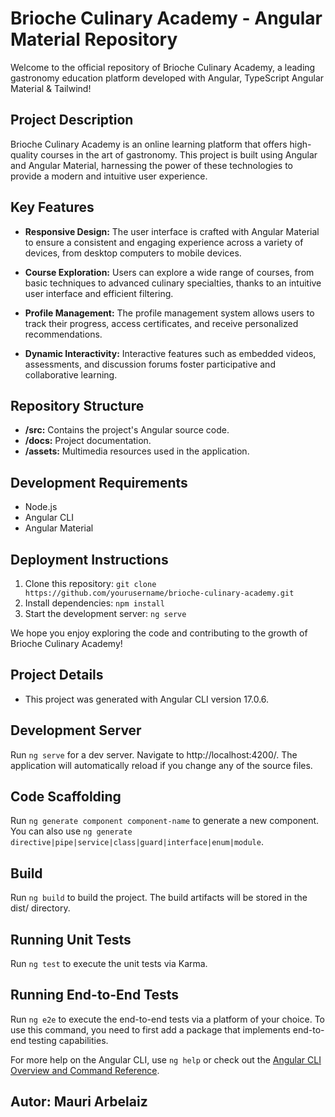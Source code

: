 # Brioche Culinary Academy - Angular Material Repository

Welcome to the official repository of Brioche Culinary Academy, a leading gastronomy education platform developed with Angular, TypeScript Angular Material & Tailwind!

## Project Description

Brioche Culinary Academy is an online learning platform that offers high-quality courses in the art of gastronomy. This project is built using Angular and Angular Material, harnessing the power of these technologies to provide a modern and intuitive user experience.

## Key Features

- **Responsive Design:** The user interface is crafted with Angular Material to ensure a consistent and engaging experience across a variety of devices, from desktop computers to mobile devices.

- **Course Exploration:** Users can explore a wide range of courses, from basic techniques to advanced culinary specialties, thanks to an intuitive user interface and efficient filtering.

- **Profile Management:** The profile management system allows users to track their progress, access certificates, and receive personalized recommendations.

- **Dynamic Interactivity:** Interactive features such as embedded videos, assessments, and discussion forums foster participative and collaborative learning.

## Repository Structure

- **/src:** Contains the project's Angular source code.
- **/docs:** Project documentation.
- **/assets:** Multimedia resources used in the application.

## Development Requirements

- Node.js
- Angular CLI
- Angular Material

## Deployment Instructions

1. Clone this repository: `git clone https://github.com/yourusername/brioche-culinary-academy.git`
2. Install dependencies: `npm install`
3. Start the development server: `ng serve`

We hope you enjoy exploring the code and contributing to the growth of Brioche Culinary Academy!

## Project Details

- This project was generated with Angular CLI version 17.0.6.

## Development Server

Run `ng serve` for a dev server. Navigate to http://localhost:4200/. The application will automatically reload if you change any of the source files.

## Code Scaffolding

Run `ng generate component component-name` to generate a new component. You can also use `ng generate directive|pipe|service|class|guard|interface|enum|module`.

## Build

Run `ng build` to build the project. The build artifacts will be stored in the dist/ directory.

## Running Unit Tests

Run `ng test` to execute the unit tests via Karma.

## Running End-to-End Tests

Run `ng e2e` to execute the end-to-end tests via a platform of your choice. To use this command, you need to first add a package that implements end-to-end testing capabilities.

For more help on the Angular CLI, use `ng help` or check out the [Angular CLI Overview and Command Reference](https://angular.io/cli).


## Autor: Mauri Arbelaiz